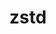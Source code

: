 ---
title: "zstd"
layout: cache
categories: [package, v0.18]
meta: {"versions": ["1.5.2"], "compilers": ["gcc@7.5.0", "gcc@8.4.0"]}
spec_files: 
 - spec-0.json
 - spec-1.json
 - spec-2.json
spec_names:
 - 'zstd@1.5.2%gcc@7.5.0+programs compression=none libs=shared,static arch=linux-ubuntu18.04-x86_64'
 - 'zstd@1.5.2%gcc@8.4.0+programs compression=none libs=shared,static arch=linux-ubuntu18.04-x86_64'
 - 'zstd@1.5.2%gcc@7.5.0~programs libs=shared,static arch=linux-ubuntu18.04-x86_64'
---